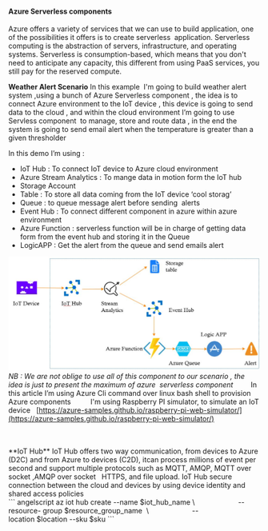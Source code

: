 #### **Azure Serverless components**

Azure offers a variety of services that we can use to build application, one of the possibilities it offers is to create serverless  application. Serverless computing is the abstraction of servers, infrastructure, and operating systems. Serverless is consumption-based, which means that you don't need to anticipate any capacity, this different from using PaaS services, you still pay for the reserved compute.

**Weather Alert Scenario**
In this example  I'm going to build weather alert system ,using a bunch of Azure Serverless component , the idea is to connect Azure environment to the IoT device , this device is going to send data to the cloud , and within the cloud environment I’m going to use Servless component  to manage, store and route data , in the end the system is going to send email alert when the temperature is greater than a given thresholder

In this demo I’m using :

* IoT Hub : To connect IoT device to Azure cloud environment
* Azure Stream Analytics : To mange data in motion form the IoT hub
* Storage Account
* Table : To store all data coming from the IoT device ‘cool storag’
* Queue : to queue message alert before sending  alerts
* Event Hub : To connect different component in azure within azure environment
* Azure Function : serverless function will be in charge of getting data form from the event hub and storing it in the Queue
* LogicAPP : Get the alert from the queue and send emails alert

![image](https://github.com/SQLI-Morocco/Azure-Serverless/blob/master/img/weatheralert.JPG)
*NB : We are not oblige to use all of this component to our scenario , the idea is just to present the maximum of azure  serverless component*
        In this article I’m using Azure Cli command over linux bash shell to provision Azure components
         I'm using Raspberry PI simulator, to simulate an IoT device   [https://azure-samples.github.io/raspberry-pi-web-simulator/](https://azure-samples.github.io/raspberry-pi-web-simulator/)

<br>
<br>
**IoT Hub**
IoT Hub offers two way communication, from devices to Azure (D2C) and from Azure to devices (C2D), itcan process millions of event per second and support multiple protocols such as MQTT, AMQP, MQTT over socket ,AMQP over socket   HTTPS, and file upload.
IoT Hub secure connection between the cloud and devices by using device identity and shared access policies

<br>
``` angelscript
az iot hub create --name $iot_hub_name \
                     --resource- group $resource_group_name  \
                     --location $location --sku $sku
```
<br>
<br>
